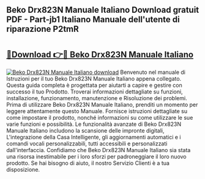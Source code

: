 ## Beko Drx823N Manuale Italiano Download gratuit PDF - Part-jb1 Italiano Manuale dell'utente di riparazione P2tmR

# <h2><a href="http://dffid8i.blite.top/?on=Beko+Drx823N+Manuale+Italiano">🔗Download 👉🔴 Beko Drx823N Manuale Italiano</a></h2>

[![Beko Drx823N Manuale Italiano download](https://i.imgur.com/lujVjoI.png)](http://dffid8i.blite.top/?on=Beko+Drx823N+Manuale+Italiano)
Benvenuto nel manuale di Istruzioni per il tuo Beko Drx823N Manuale Italiano appena collegato. Questa guida completa è progettata per aiutarti a capire e gestire con successo il tuo Prodotto. Troverai informazioni dettagliate su funzioni, installazione, funzionamento, manutenzione e Risoluzione dei problemi. Prima di utilizzare Beko Drx823N Manuale Italiano, prenditi un momento per leggere attentamente questo Manuale. Fornisce istruzioni dettagliate su come impostare il prodotto, nonché informazioni su come utilizzare le sue varie funzioni e possibilità. Le funzionalità avanzate di Beko Drx823N Manuale Italiano includono la scansione delle impronte digitali, L'integrazione della Casa Intelligente, gli aggiornamenti automatici e i comandi vocali personalizzabili, tutti accessibili e personalizzati dall'interfaccia. Confidiamo che Beko Drx823N Manuale Italiano sia stata una risorsa inestimabile per i loro sforzi per padroneggiare il loro nuovo prodotto. Se hai bisogno di aiuto, il nostro Servizio Clienti è a tua disposizione.
